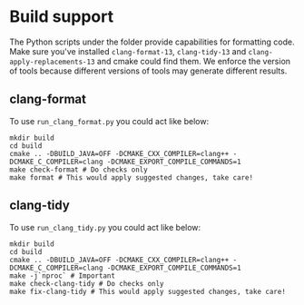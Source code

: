 # Build support

The Python scripts under the folder provide capabilities for formatting code.
Make sure you've installed `clang-format-13`, `clang-tidy-13` and `clang-apply-replacements-13` and cmake could find them.
We enforce the version of tools because different versions of tools may generate different results.

## clang-format

To use `run_clang_format.py` you could act like below:

```shell
mkdir build
cd build
cmake .. -DBUILD_JAVA=OFF -DCMAKE_CXX_COMPILER=clang++ -DCMAKE_C_COMPILER=clang -DCMAKE_EXPORT_COMPILE_COMMANDS=1
make check-format # Do checks only
make format # This would apply suggested changes, take care!
```

## clang-tidy

To use `run_clang_tidy.py` you could act like below:

```shell
mkdir build
cd build
cmake .. -DBUILD_JAVA=OFF -DCMAKE_CXX_COMPILER=clang++ -DCMAKE_C_COMPILER=clang -DCMAKE_EXPORT_COMPILE_COMMANDS=1
make -j`nproc` # Important
make check-clang-tidy # Do checks only
make fix-clang-tidy # This would apply suggested changes, take care!
```
